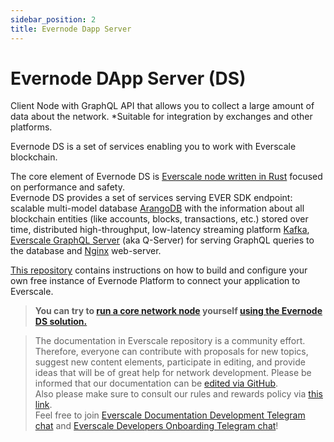 ```yaml
---
sidebar_position: 2
title: Evernode Dapp Server
---
```


# Evernode DApp Server (DS)

Client Node with GraphQL API that allows you to collect a large amount of data about the network.
*Suitable for integration by exchanges and other platforms.

Evernode DS is a set of services enabling you to work with Everscale blockchain.

The core element of Evernode DS is [Everscale node written in Rust](https://github.com/tonlabs/ton-labs-node) focused on performance and safety.  
Evernode DS provides a set of services serving EVER SDK endpoint: scalable multi-model database [ArangoDB](https://www.arangodb.com/documentation/) with the information about all blockchain entities (like accounts, blocks, transactions, etc.) stored over time, distributed high-throughput, low-latency streaming platform [Kafka](https://kafka.apache.org/documentation/), [Everscale GraphQL Server](https://github.com/tonlabs/ton-q-server) (aka Q-Server) for serving GraphQL queries to the database and [Nginx](https://nginx.org/en/docs/) web-server.

[This repository](https://github.com/tonlabs/evernode-ds#what-is-evernode-dapp-server) contains instructions on how to build and configure your own free instance of Evernode Platform to connect your application to Everscale. 

> **You can try to [run a core network node](../../validate/run-validator/run-mainnet-node.md) yourself [using the Evernode DS solution.](https://github.com/tonlabs/evernode-ds#what-is-evernode-dapp-server)**






>  The documentation in Everscale repository is a community effort. Therefore, everyone can contribute with proposals for new topics, suggest new content elements, participate in editing, and provide ideas that will be of great help for network development.
Please be informed that our documentation can be [edited via GitHub](https://github.com/everscale-org/docs/issues).  
  Also please make sure to consult our rules and rewards policy via [this link](https://docs.everscale.network/contribute/hot-streams/documentations).  
  Feel free to join [Everscale Documentation Development Telegram chat](https://t.me/+C2IpQXWZtCwxYzEy) and [Everscale Developers Onboarding Telegram chat](https://t.me/+Vca1Gs6uPzIyNWVi)!
